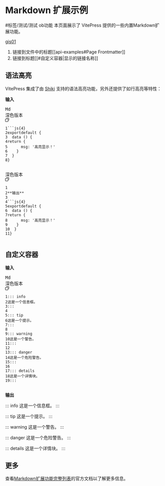 # Markdown 扩展示例

#标签/测试/测试 ob功能
本页面展示了 VitePress 提供的一些内置Markdown扩展功能。

[gis01](https://tongyi.aliyun.com/gis/01)

1.  链接到文件中的标题[[api-examples#Page Frontmatter]]
2.  链接到标题[[#自定义容器|显示的链接名称]]
## 语法高亮

VitePress 集成了由 [Shiki](https://github.com/shikijs/shiki) 支持的语法高亮功能，另外还提供了如行高亮等特性：

**输入**

<pre><div class="tongyi-ui-highlighter global-dark-theme"><span class="tongyi-ui-highlighter-header"><span class="mr-auto first-letter:uppercase text-[color:var(--TY-Text-2)] tongyi-ui-highlighter-lang">Md</span><div class="tongyi-ui-highlighter-right-actions"><div class="tongyi-ui-highlighter-theme-changer"><div class="tongyi-ui-highlighter-theme-changer-btn"><span>深色版本</span><span role="img" class="anticon"><svg width="1em" height="1em" fill="currentColor" aria-hidden="true" focusable="false" class=""><use xlink:href="#icon-DownOutlined"></use></svg></span></div></div><svg width="12" height="12" viewBox="0 0 11.199999809265137 11.199999809265137" class="cursor-pointer flex items-center tongyi-ui-highlighter-copy-btn"><g><path d="M11.2,1.6C11.2,0.716344,10.4837,0,9.6,0L4.8,0C3.91634,0,3.2,0.716344,3.2,1.6L4.16,1.6Q4.16,1.3349,4.34745,1.14745Q4.5349,0.96,4.8,0.96L9.6,0.96Q9.8651,0.96,10.0525,1.14745Q10.24,1.3349,10.24,1.6L10.24,6.4Q10.24,6.6651,10.0525,6.85255Q9.8651,7.04,9.6,7.04L9.6,8C10.4837,8,11.2,7.28366,11.2,6.4L11.2,1.6ZM0,4L0,9.6C0,10.4837,0.716344,11.2,1.6,11.2L7.2,11.2C8.08366,11.2,8.8,10.4837,8.8,9.6L8.8,4C8.8,3.11634,8.08366,2.4,7.2,2.4L1.6,2.4C0.716344,2.4,0,3.11634,0,4ZM1.14745,10.0525Q0.96,9.8651,0.96,9.6L0.96,4Q0.96,3.7349,1.14745,3.54745Q1.3349,3.36,1.6,3.36L7.2,3.36Q7.4651,3.36,7.65255,3.54745Q7.84,3.7349,7.84,4L7.84,9.6Q7.84,9.8651,7.65255,10.0525Q7.4651,10.24,7.2,10.24L1.6,10.24Q1.3349,10.24,1.14745,10.0525Z"></path></g></svg></div></span><div><pre><code><span class="comment linenumber react-syntax-highlighter-line-number">1</span><span>```js{</span>4<span>}
</span><span class="comment linenumber react-syntax-highlighter-line-number">2</span><span></span><span>export</span><span></span><span>default</span><span> {
</span><span class="comment linenumber react-syntax-highlighter-line-number">3</span>  data () {
<span class="comment linenumber react-syntax-highlighter-line-number">4</span><span></span><span>return</span><span> {
</span><span class="comment linenumber react-syntax-highlighter-line-number">5</span><span>      msg: </span><span>'高亮显示！'</span><span>
</span><span class="comment linenumber react-syntax-highlighter-line-number">6</span>    }
<span class="comment linenumber react-syntax-highlighter-line-number">7</span>  }
<span class="comment linenumber react-syntax-highlighter-line-number">8</span>}</code></pre></div></div></pre>

<pre><div class="tongyi-ui-highlighter global-dark-theme"><span class="tongyi-ui-highlighter-header"><span class="mr-auto first-letter:uppercase text-[color:var(--TY-Text-2)] tongyi-ui-highlighter-lang"></span><div class="tongyi-ui-highlighter-right-actions"><div class="tongyi-ui-highlighter-theme-changer"><div class="tongyi-ui-highlighter-theme-changer-btn"><span>深色版本</span><span role="img" class="anticon"><svg width="1em" height="1em" fill="currentColor" aria-hidden="true" focusable="false" class=""><use xlink:href="#icon-DownOutlined"></use></svg></span></div></div><svg width="12" height="12" viewBox="0 0 11.199999809265137 11.199999809265137" class="cursor-pointer flex items-center tongyi-ui-highlighter-copy-btn"><g><path d="M11.2,1.6C11.2,0.716344,10.4837,0,9.6,0L4.8,0C3.91634,0,3.2,0.716344,3.2,1.6L4.16,1.6Q4.16,1.3349,4.34745,1.14745Q4.5349,0.96,4.8,0.96L9.6,0.96Q9.8651,0.96,10.0525,1.14745Q10.24,1.3349,10.24,1.6L10.24,6.4Q10.24,6.6651,10.0525,6.85255Q9.8651,7.04,9.6,7.04L9.6,8C10.4837,8,11.2,7.28366,11.2,6.4L11.2,1.6ZM0,4L0,9.6C0,10.4837,0.716344,11.2,1.6,11.2L7.2,11.2C8.08366,11.2,8.8,10.4837,8.8,9.6L8.8,4C8.8,3.11634,8.08366,2.4,7.2,2.4L1.6,2.4C0.716344,2.4,0,3.11634,0,4ZM1.14745,10.0525Q0.96,9.8651,0.96,9.6L0.96,4Q0.96,3.7349,1.14745,3.54745Q1.3349,3.36,1.6,3.36L7.2,3.36Q7.4651,3.36,7.65255,3.54745Q7.84,3.7349,7.84,4L7.84,9.6Q7.84,9.8651,7.65255,10.0525Q7.4651,10.24,7.2,10.24L1.6,10.24Q1.3349,10.24,1.14745,10.0525Z"></path></g></svg></div></span><div><pre><code><span class="comment linenumber react-syntax-highlighter-line-number">1</span><span>
</span><span class="comment linenumber react-syntax-highlighter-line-number">2</span>**输出**
<span class="comment linenumber react-syntax-highlighter-line-number">3</span>
<span class="comment linenumber react-syntax-highlighter-line-number">4</span><span>```js{</span>4<span>}
</span><span class="comment linenumber react-syntax-highlighter-line-number">5</span><span></span><span>export</span><span></span><span>default</span><span> {
</span><span class="comment linenumber react-syntax-highlighter-line-number">6</span>  data () {
<span class="comment linenumber react-syntax-highlighter-line-number">7</span><span></span><span>return</span><span> {
</span><span class="comment linenumber react-syntax-highlighter-line-number">8</span><span>      msg: </span><span>'高亮显示！'</span><span>
</span><span class="comment linenumber react-syntax-highlighter-line-number">9</span>    }
<span class="comment linenumber react-syntax-highlighter-line-number">10</span>  }
<span class="comment linenumber react-syntax-highlighter-line-number">11</span>}</code></pre></div></div></pre>

## 自定义容器

**输入**

<pre><div class="tongyi-ui-highlighter global-dark-theme"><span class="tongyi-ui-highlighter-header"><span class="mr-auto first-letter:uppercase text-[color:var(--TY-Text-2)] tongyi-ui-highlighter-lang">Md</span><div class="tongyi-ui-highlighter-right-actions"><div class="tongyi-ui-highlighter-theme-changer"><div class="tongyi-ui-highlighter-theme-changer-btn"><span>深色版本</span><span role="img" class="anticon"><svg width="1em" height="1em" fill="currentColor" aria-hidden="true" focusable="false" class=""><use xlink:href="#icon-DownOutlined"></use></svg></span></div></div><svg width="12" height="12" viewBox="0 0 11.199999809265137 11.199999809265137" class="cursor-pointer flex items-center tongyi-ui-highlighter-copy-btn"><g><path d="M11.2,1.6C11.2,0.716344,10.4837,0,9.6,0L4.8,0C3.91634,0,3.2,0.716344,3.2,1.6L4.16,1.6Q4.16,1.3349,4.34745,1.14745Q4.5349,0.96,4.8,0.96L9.6,0.96Q9.8651,0.96,10.0525,1.14745Q10.24,1.3349,10.24,1.6L10.24,6.4Q10.24,6.6651,10.0525,6.85255Q9.8651,7.04,9.6,7.04L9.6,8C10.4837,8,11.2,7.28366,11.2,6.4L11.2,1.6ZM0,4L0,9.6C0,10.4837,0.716344,11.2,1.6,11.2L7.2,11.2C8.08366,11.2,8.8,10.4837,8.8,9.6L8.8,4C8.8,3.11634,8.08366,2.4,7.2,2.4L1.6,2.4C0.716344,2.4,0,3.11634,0,4ZM1.14745,10.0525Q0.96,9.8651,0.96,9.6L0.96,4Q0.96,3.7349,1.14745,3.54745Q1.3349,3.36,1.6,3.36L7.2,3.36Q7.4651,3.36,7.65255,3.54745Q7.84,3.7349,7.84,4L7.84,9.6Q7.84,9.8651,7.65255,10.0525Q7.4651,10.24,7.2,10.24L1.6,10.24Q1.3349,10.24,1.14745,10.0525Z"></path></g></svg></div></span><div><pre><code><span class="comment linenumber react-syntax-highlighter-line-number">1</span><span>::: info
</span><span class="comment linenumber react-syntax-highlighter-line-number">2</span>这是一个信息框。
<span class="comment linenumber react-syntax-highlighter-line-number">3</span>:::
<span class="comment linenumber react-syntax-highlighter-line-number">4</span>
<span class="comment linenumber react-syntax-highlighter-line-number">5</span>::: tip
<span class="comment linenumber react-syntax-highlighter-line-number">6</span>这是一个提示。
<span class="comment linenumber react-syntax-highlighter-line-number">7</span>:::
<span class="comment linenumber react-syntax-highlighter-line-number">8</span>
<span class="comment linenumber react-syntax-highlighter-line-number">9</span>::: warning
<span class="comment linenumber react-syntax-highlighter-line-number">10</span>这是一个警告。
<span class="comment linenumber react-syntax-highlighter-line-number">11</span>:::
<span class="comment linenumber react-syntax-highlighter-line-number">12</span>
<span class="comment linenumber react-syntax-highlighter-line-number">13</span>::: danger
<span class="comment linenumber react-syntax-highlighter-line-number">14</span>这是一个危险警告。
<span class="comment linenumber react-syntax-highlighter-line-number">15</span>:::
<span class="comment linenumber react-syntax-highlighter-line-number">16</span>
<span class="comment linenumber react-syntax-highlighter-line-number">17</span>::: details
<span class="comment linenumber react-syntax-highlighter-line-number">18</span>这是一个详情块。
<span class="comment linenumber react-syntax-highlighter-line-number">19</span>:::</code></pre></div></div></pre>

**输出**

::: info
这是一个信息框。
:::

::: tip
这是一个提示。
:::

::: warning
这是一个警告。
:::

::: danger
这是一个危险警告。
:::

::: details
这是一个详情块。
:::

## 更多

查看[Markdown扩展功能完整列表](https://vitepress.dev/guide/markdown)的官方文档以了解更多信息。
